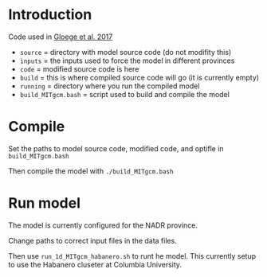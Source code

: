 # Introduction
Code used in [Gloege et al. 2017](https://agupubs.onlinelibrary.wiley.com/doi/full/10.1002/2016GB005535)

- `source` = directory with model source code (do not modifity this)
- `inputs` = the inputs used to force the model in different provinces
- `code` = modified source code is here
- `build` = this is where compiled source code will go (it is currently empty)
- `running` = directory where you run the compiled model
- `build_MITgcm.bash` = script used to build and compile the model

# Compile
Set the paths to model source code, modified code, and optifle in  `build_MITgcm.bash`

Then compile the model with `./build_MITgcm.bash`

# Run model
The model is currently configured for the NADR province.

Change paths to correct input files in the data files.

Then use `run_1d_MITgcm_habanero.sh` to runt he model. This currently setup
to use the Habanero cluseter at Columbia University.

